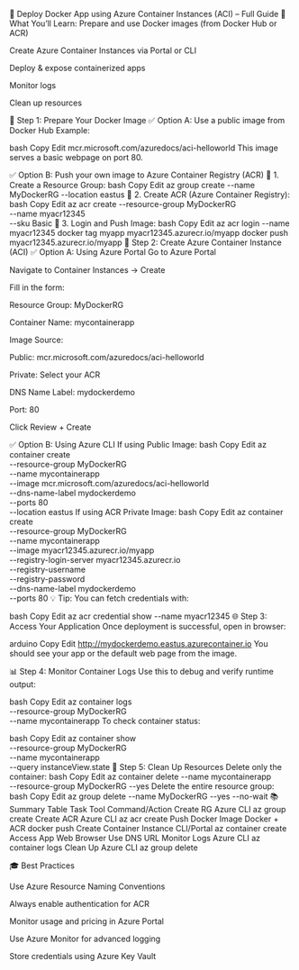 🚀 Deploy Docker App using Azure Container Instances (ACI) – Full Guide
📌 What You’ll Learn:
Prepare and use Docker images (from Docker Hub or ACR)

Create Azure Container Instances via Portal or CLI

Deploy & expose containerized apps

Monitor logs

Clean up resources

🧱 Step 1: Prepare Your Docker Image
✅ Option A: Use a public image from Docker Hub
Example:

bash
Copy
Edit
mcr.microsoft.com/azuredocs/aci-helloworld
This image serves a basic webpage on port 80.

✅ Option B: Push your own image to Azure Container Registry (ACR)
🔹 1. Create a Resource Group:
bash
Copy
Edit
az group create --name MyDockerRG --location eastus
🔹 2. Create ACR (Azure Container Registry):
bash
Copy
Edit
az acr create --resource-group MyDockerRG \
  --name myacr12345 \
  --sku Basic
🔹 3. Login and Push Image:
bash
Copy
Edit
az acr login --name myacr12345
docker tag myapp myacr12345.azurecr.io/myapp
docker push myacr12345.azurecr.io/myapp
🧱 Step 2: Create Azure Container Instance (ACI)
✅ Option A: Using Azure Portal
Go to Azure Portal

Navigate to Container Instances → Create

Fill in the form:

Resource Group: MyDockerRG

Container Name: mycontainerapp

Image Source:

Public: mcr.microsoft.com/azuredocs/aci-helloworld

Private: Select your ACR

DNS Name Label: mydockerdemo

Port: 80

Click Review + Create

✅ Option B: Using Azure CLI
If using Public Image:
bash
Copy
Edit
az container create \
  --resource-group MyDockerRG \
  --name mycontainerapp \
  --image mcr.microsoft.com/azuredocs/aci-helloworld \
  --dns-name-label mydockerdemo \
  --ports 80 \
  --location eastus
If using ACR Private Image:
bash
Copy
Edit
az container create \
  --resource-group MyDockerRG \
  --name mycontainerapp \
  --image myacr12345.azurecr.io/myapp \
  --registry-login-server myacr12345.azurecr.io \
  --registry-username <acr-username> \
  --registry-password <acr-password> \
  --dns-name-label mydockerdemo \
  --ports 80
💡 Tip: You can fetch credentials with:

bash
Copy
Edit
az acr credential show --name myacr12345
🌐 Step 3: Access Your Application
Once deployment is successful, open in browser:

arduino
Copy
Edit
http://mydockerdemo.eastus.azurecontainer.io
You should see your app or the default web page from the image.

📊 Step 4: Monitor Container Logs
Use this to debug and verify runtime output:

bash
Copy
Edit
az container logs \
  --resource-group MyDockerRG \
  --name mycontainerapp
To check container status:

bash
Copy
Edit
az container show \
  --resource-group MyDockerRG \
  --name mycontainerapp \
  --query instanceView.state
🧹 Step 5: Clean Up Resources
Delete only the container:
bash
Copy
Edit
az container delete --name mycontainerapp \
  --resource-group MyDockerRG --yes
Delete the entire resource group:
bash
Copy
Edit
az group delete --name MyDockerRG --yes --no-wait
📚 Summary Table
Task	                     Tool	               Command/Action
Create RG	               Azure CLI	            az group create
Create ACR	Azure CLI	az acr create
Push Docker Image	Docker + ACR	docker push
Create Container Instance	CLI/Portal	az container create
Access App	Web Browser	Use DNS URL
Monitor Logs	Azure CLI	az container logs
Clean Up	Azure CLI	az group delete

🎓 Best Practices




Use Azure Resource Naming Conventions

Always enable authentication for ACR

Monitor usage and pricing in Azure Portal

Use Azure Monitor for advanced logging

Store credentials using Azure Key Vault
